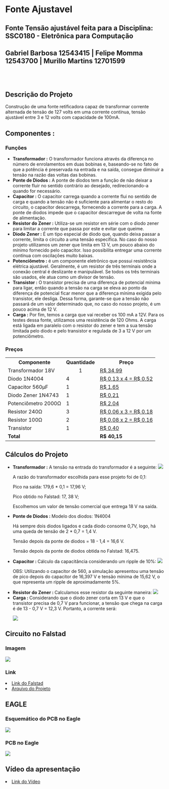 # Fonte Ajustavel
## Fonte Tensão ajustável feita para a Disciplina: SSC0180 - Eletrônica para Computação
## Gabriel Barbosa 12543415 | Felipe Momma 12543700 | Murillo Martins 12701599
<br></br>
<h2>Descrição do Projeto</h2>
 Construção de uma fonte retificadora capaz de transformar corrente alternada de tensão de 127 volts em uma corrente contínua, tensão ajustável entre 3 e 12 volts com capacidade de 100mA.
<h2>Componentes : </h2>
<h3>Funções</h3>
<ul>
  <li><b>Transformador :</b> O transformador funciona através da diferença no número de enrolamentos em duas bobinas e, baseando-se no fato de que a potência é preservada na entrada e na saída, consegue diminuir a tensão na razão das voltas das bobinas.</li>
  <li><b>Ponte de Diodos :</b> A ponte de diodos tem a função de não deixar a corrente fluir no sentido contrário ao desejado, redirecionando-a quando for necessário.
</li>
  <li><b>Capacitor :</b> O capacitor carrega quando a corrente flui no sentido de carga e quando a tensão não é suficiente para alimentar o resto do circuito, o capacitor descarrega, fornecendo a corrente para a carga. A ponte de diodos impede que o capacitor descarregue de volta na fonte de alimentação.
</li>
 <li><b>Resistor do Zener :</b> Utiliza-se um resistor em série com o diodo zener para limitar a corrente que passa por este e evitar que queime.</li>
  <li><b>Diodo Zener :</b> É um tipo especial de diodo que, quando deixa passar a corrente, limita o circuito a uma tensão específica. No caso do nosso projeto utilizamos um zener que limita em 13 V, um pouco abaixo do mínimo fornecido pelo capacitor. Isso possibilita entregar uma corrente contínua com oscilações muito baixas.
</li>
  <li><b>Potenciômetro :</b> é um componente eletrônico que possui resistência elétrica ajustável. Geralmente, é um resistor de três terminais onde a conexão central é deslizante e manipulável. Se todos os três terminais são usados, ele atua como um divisor de tensão.</li>
  <li><b>Transistor :</b> O transistor precisa de uma diferença de potencial mínima para ligar, então quando a tensão na carga se eleva ao ponto da diferença de potencial ficar menor que a diferença mínima exigida pelo transistor, ele desliga. Dessa forma, garante-se que a tensão não passará de um valor determinado que, no caso do nosso projeto, é um pouco acima de 12 V.</li>
 <li><b>Carga :</b> Por fim, temos a carga que vai receber os 100 mA a 12V. Para os testes dessa fonte, utilizamos uma resistência de 120 Ohms. A carga está ligada em paralelo com o resistor do zener e tem a sua tensão limitada pelo diodo e pelo transistor e regulada de 3 a 12 V por um potenciômetro.</li>
</ul>  

<h3>Preços</h3>
<table style="width:100%">
  <tr>
    <th>Componente</th>
    <th>Quantidade</th>
    <th>Preço</th>
  </tr>
  <tr>
    <td>Transformador 18V</td>
    <td style="text-align: center">1</td>
    <td><a href= https://produto.mercadolivre.com.br/MLB-1221271612-transformador-trafo-1818v-500ma-bivolt-eletronica-eletrica-_JM>R$ 34,99</a></td>
  </tr>
  <tr>
    <td>Diodo 1N4004</td>
    <td>4</td>
    <td><a href= https://www.baudaeletronica.com.br/diodo-1n4004.html?gclid=EAIaIQobChMIkYnW7vH-8QIVjYCRCh3U7Q48EAQYAiABEgL5-vD_BwE>R$ 0,13 x 4 = R$ 0,52</a></td>
  </tr>
    <tr>
    <td>Capacitor 560µF</td>
    <td>1</td>
    <td><a href= https://produto.mercadolivre.com.br/MLB-1475225607-20x-capacitor-eletrolitico-560uf25v-105-10x16mm-capxon-_JM>R$ 1,65</a></td>
  </tr>
    <tr>
    <td>Diodo Zener 1N4743</td>
    <td>1</td>
    <td><a href= https://www.baudaeletronica.com.br/diodo-zener-1n4743-13v-1w.html?gclid=EAIaIQobChMIpqbytPT-8QIVSwmRCh3EQQS9EAQYAyABEgIXp_D_BwE>R$ 0,21</a></td>
  </tr>
    <tr>
    <td>Potenciômetro 2000Ω</td>
    <td>1</td>
    <td><a href= https://www.baudaeletronica.com.br/potenciometro-linear-de-2k-2000.html?gclid=EAIaIQobChMIr-jl7fT-8QIVVQiRCh1NgQfmEAQYAiABEgIYpvD_BwE>R$ 2,04</a></td>
  </tr>
    <tr>
    <td>Resistor 240Ω</td>
    <td>3</td>
    <td><a href= https://www.baudaeletronica.com.br/resistor-240r-5-1-4w.html?gclid=EAIaIQobChMIp5nCpff-8QIVUwiRCh3iTgPXEAQYASABEgLgEvD_BwE>R$ 0,06 x 3 = R$ 0,18</a></td>
  </tr>
      <tr>
    <td>Resistor 100Ω</td>
    <td>2</td>
    <td><a href= https://www.baudaeletronica.com.br/resistor-100r-5-1-4w.html?gclid=EAIaIQobChMI7dTq2YT_8QIVHx-tBh0sMwn5EAQYAiABEgKN0PD_BwE>R$ 0,08 x 2 = R$ 0,16</a></td>
  </tr>
      <tr>
    <td>Transistor</td>
    <td>1</td>
    <td><a href= https://www.baudaeletronica.com.br/transistor-npn-2n3904.html?gclid=EAIaIQobChMI6ca8pvr-8QIVYw2tBh1npw87EAQYASABEgLTV_D_BwE>R$ 0,40</a></td>
  </tr>
        <tr>
    <td ><b>Total</b></td>
    <td></td>
    <td><b>R$ 40,15</b></td>
  </tr>
</table>
<h2>Cálculos do Projeto</h2>
<ul>
 <li><b>Transformador :</b> A tensão na entrada do transformador é a seguinte:
  <img src = https://files.catbox.moe/eya2db.png></img>

A razão do transformador escolhida para esse projeto foi de 0,1:

Pico na saída: 179,6 * 0,1 = 17,96 V;

Pico obtido no Falstad: 17, 38 V;

Escolhemos um valor de tensão comercial que entrega 18 V na saída.
</li>
  <li><b>Ponte de Diodos : </b>Modelo dos diodos: 1N4004
 
Há sempre dois diodos ligados e cada diodo consome 0,7V, logo, há uma queda de tensão de 2 * 0,7 = 1,4 V.
 
Tensão depois da ponte de diodos = 18 - 1,4 = 16,6 V.
 
Tensão depois da ponte de diodos obtida no Falstad: 16,475.
 
</li>
  <li><b>Capacitor : </b>Cálculo da capacitância considerando um ripple de 10%:
<img src = https://files.catbox.moe/zp9wyj.png></img>

OBS: Utilizando o capacitor de 560, a simulação apresentou uma tensão de pico depois do capacitor de 16,397 V e tensão mínima de 15,62 V, o que representa um ripple de aproximadamente 5%.

</li>
  <li><b>Resistor do Zener : </b>Calculamos esse resistor da seguinte maneira:
<img src = https://files.catbox.moe/c37h4k.png></img></li>
  <li><b>Carga : </b>Considerando que o diodo zener corta em 13 V e que o transistor precisa de 0,7 V para funcionar, a tensão que chega na carga é de 13 - 0,7 V = 12,3 V. Portanto, a corrente será:

<img src = https://files.catbox.moe/woutte.png></img></li>
 </ul>
<h2>Circuito no Falstad</h2>
<h3>Imagem</h3>
<img src = https://files.catbox.moe/m1duee.png></img>
<h3>Link</h3>
  <li><a href = https://tinyurl.com/yz3e4p9p>Link do Falstad</a></li>
  <li><a href= https://files.catbox.moe/bmcvo9.txt>Arquivo do Projeto</a></li>
<h2>EAGLE</h2>
<h3>Esquemático do PCB no Eagle</h3>
<img src = https://files.catbox.moe/p8rpio.png></img>
<h3>PCB no Eagle</h3>
<img src = https://files.catbox.moe/dpqbjg.png></img>
<h2>Vídeo da apresentação</h2>
<li><a href = colocar link>Link do Vídeo</a></li>
